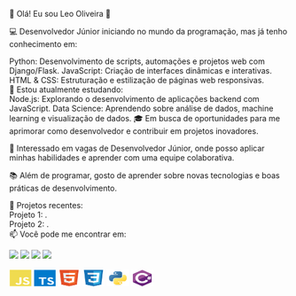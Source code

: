 👋 Olá! Eu sou Leo Oliveira 🌟

💻 Desenvolvedor Júnior iniciando no mundo da programação, mas já tenho conhecimento em:<br>

Python: Desenvolvimento de scripts, automações e projetos web com Django/Flask.
JavaScript: Criação de interfaces dinâmicas e interativas.
HTML & CSS: Estruturação e estilização de páginas web responsivas.
<br>
🌱 Estou atualmente estudando:
<br>
Node.js: Explorando o desenvolvimento de aplicações backend com JavaScript.
Data Science: Aprendendo sobre análise de dados, machine learning e visualização de dados.
🎓 Em busca de oportunidades para me aprimorar como desenvolvedor e contribuir em projetos inovadores.<br>

💼 Interessado em vagas de Desenvolvedor Júnior, onde posso aplicar minhas habilidades e aprender com uma equipe colaborativa.<br>

📚 Além de programar, gosto de aprender sobre novas tecnologias e boas práticas de desenvolvimento.<br>

🚀 Projetos recentes:
<br>
Projeto 1: .<br>
Projeto 2: .<br>
📫 Você pode me encontrar em:<br>
<div> 
  <a href="https://www.instagram.com/henrique_oliveira.22/" target="_blank"><img src="https://img.shields.io/badge/-Instagram-%23E4405F?style=for-the-badge&logo=instagram&logoColor=white" target="_blank"></a>
 <a href="https://discord.gg/Zr2Td5Sk" target="_blank"><img src="https://img.shields.io/badge/Discord-7289DA?style=for-the-badge&logo=discord&logoColor=white" target="_blank"></a> 
  <a href = "mailto:leoo2771@gmail.com"><img src="https://img.shields.io/badge/-Gmail-%23333?style=for-the-badge&logo=gmail&logoColor=white" target="_blank"></a>
  <a href="https://www.linkedin.com/in/leonardo-oliveira-54969417b" target="_blank"><img src="https://img.shields.io/badge/-LinkedIn-%230077B5?style=for-the-badge&logo=linkedin&logoColor=white" target="_blank"></a> 
  
</div>


<div style="display: inline_block"><br>
  <img align="center" alt="Rafa-Js" height="30" width="40" src="https://raw.githubusercontent.com/devicons/devicon/master/icons/javascript/javascript-plain.svg">
  <img align="center" alt="Rafa-Ts" height="30" width="40" src="https://raw.githubusercontent.com/devicons/devicon/master/icons/typescript/typescript-plain.svg">
  <img align="center" alt="Rafa-HTML" height="30" width="40" src="https://raw.githubusercontent.com/devicons/devicon/master/icons/html5/html5-original.svg">
  <img align="center" alt="Rafa-CSS" height="30" width="40" src="https://raw.githubusercontent.com/devicons/devicon/master/icons/css3/css3-original.svg">
  <img align="center" alt="Rafa-Python" height="30" width="40" src="https://raw.githubusercontent.com/devicons/devicon/master/icons/python/python-original.svg">
  <img align="center" alt="Rafa-Csharp" height="30" width="40" src="https://raw.githubusercontent.com/devicons/devicon/master/icons/csharp/csharp-original.svg">
</div>
